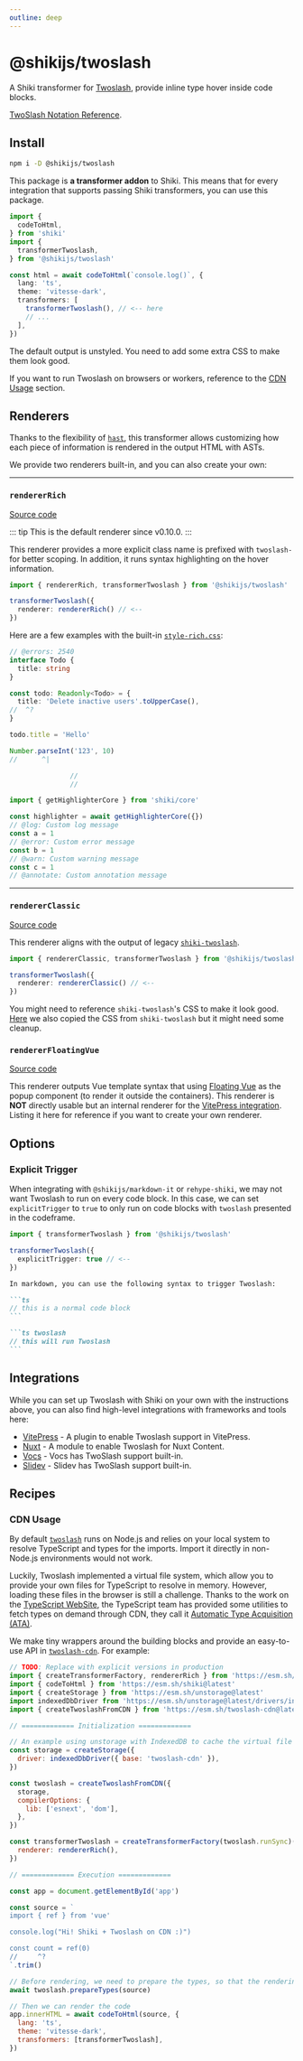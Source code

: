```yaml
---
outline: deep
---
```


# @shikijs/twoslash

<Badges name="@shikijs/twoslash" />

A Shiki transformer for [Twoslash](https://github.com/twoslashes/twoslash), provide inline type hover inside code blocks.

[TwoSlash Notation Reference](https://twoslash.netlify.app/refs/notations).

## Install

```bash
npm i -D @shikijs/twoslash
```

This package is **a transformer addon** to Shiki. This means that for every integration that supports passing Shiki transformers, you can use this package.

```ts twoslash
import {
  codeToHtml,
} from 'shiki'
import {
  transformerTwoslash,
} from '@shikijs/twoslash'

const html = await codeToHtml(`console.log()`, {
  lang: 'ts',
  theme: 'vitesse-dark',
  transformers: [
    transformerTwoslash(), // <-- here
    // ...
  ],
})
```

The default output is unstyled. You need to add some extra CSS to make them look good.

If you want to run Twoslash on browsers or workers, reference to the [CDN Usage](#cdn-usage) section.

## Renderers

Thanks to the flexibility of [`hast`](https://github.com/syntax-tree/hast), this transformer allows customizing how each piece of information is rendered in the output HTML with ASTs.

We provide two renderers built-in, and you can also create your own:

---

### `rendererRich`

[Source code](https://github.com/shikijs/shiki/blob/main/packages/twoslash/src/renderer-rich.ts)

::: tip
This is the default renderer since v0.10.0.
:::

This renderer provides a more explicit class name is prefixed with `twoslash-` for better scoping.
In addition, it runs syntax highlighting on the hover information.

```ts twoslash
import { rendererRich, transformerTwoslash } from '@shikijs/twoslash'

transformerTwoslash({
  renderer: rendererRich() // <--
})
```

Here are a few examples with the built-in [`style-rich.css`](https://github.com/shikijs/shiki/blob/main/packages/twoslash/style-rich.css):

<!-- eslint-skip -->

```ts twoslash
// @errors: 2540
interface Todo {
  title: string
}

const todo: Readonly<Todo> = {
  title: 'Delete inactive users'.toUpperCase(),
//  ^?
}

todo.title = 'Hello'

Number.parseInt('123', 10)
//      ^|

               //
               //
```

```ts twoslash
import { getHighlighterCore } from 'shiki/core'

const highlighter = await getHighlighterCore({})
// @log: Custom log message
const a = 1
// @error: Custom error message
const b = 1
// @warn: Custom warning message
const c = 1
// @annotate: Custom annotation message
```

---

### `rendererClassic`

[Source code](https://github.com/shikijs/shiki/blob/main/packages/twoslash/src/renderer-classic.ts)

This renderer aligns with the output of legacy [`shiki-twoslash`](https://github.com/shikijs/twoslash).

```ts twoslash
import { rendererClassic, transformerTwoslash } from '@shikijs/twoslash'

transformerTwoslash({
  renderer: rendererClassic() // <--
})
```

You might need to reference `shiki-twoslash`'s CSS to make it look good. [Here](https://github.com/shikijs/shiki/blob/main/packages/twoslash/style-classic.css) we also copied the CSS from `shiki-twoslash` but it might need some cleanup.

### `rendererFloatingVue`

[Source code](https://github.com/shikijs/shiki/blob/main/packages/vitepress-twoslash/src/renderer-floating-vue.ts)

This renderer outputs Vue template syntax that using [Floating Vue](https://floating-vue.starpad.dev/) as the popup component (to render it outside the containers). This renderer is **NOT** directly usable but an internal renderer for the [VitePress integration](/packages/vitepress#twoslash). Listing it here for reference if you want to create your own renderer.

## Options

### Explicit Trigger

When integrating with `@shikijs/markdown-it` or `rehype-shiki`, we may not want Twoslash to run on every code block. In this case, we can set `explicitTrigger` to `true` to only run on code blocks with `twoslash` presented in the codeframe.

```ts twoslash
import { transformerTwoslash } from '@shikijs/twoslash'

transformerTwoslash({
  explicitTrigger: true // <--
})
```

````md
In markdown, you can use the following syntax to trigger Twoslash:

```ts
// this is a normal code block
```

```ts twoslash
// this will run Twoslash
```
````

## Integrations

While you can set up Twoslash with Shiki on your own with the instructions above, you can also find high-level integrations with frameworks and tools here:

- [VitePress](/packages/vitepress#twoslash) - A plugin to enable Twoslash support in VitePress.
- [Nuxt](/pacakges/nuxt#twoslash) - A module to enable Twoslash for Nuxt Content.
- [Vocs](https://vocs.dev/docs/guides/twoslash) - Vocs has TwoSlash support built-in.
- [Slidev](https://sli.dev/custom/highlighters.html#twoslash-integration) - Slidev has TwoSlash support built-in.

## Recipes

### CDN Usage

By default [`twoslash`](https://github.com/twoslashes/twoslash/tree/main/packages/twoslash) runs on Node.js and relies on your local system to resolve TypeScript and types for the imports. Import it directly in non-Node.js environments would not work.

Luckily, Twoslash implemented a virtual file system, which allow you to provide your own files for TypeScript to resolve in memory. However, loading these files in the browser is still a challenge. Thanks to the work on the [TypeScript WebSite](https://github.com/microsoft/TypeScript-Website), the TypeScript team has provided some utilities to fetch types on demand through CDN, they call it [Automatic Type Acquisition (ATA)](https://github.com/microsoft/TypeScript-Website/tree/v2/packages/ata).

We make tiny wrappers around the building blocks and provide an easy-to-use API in [`twoslash-cdn`](https://twoslash.netlify.app/packages/cdn). For example:

```js
// TODO: Replace with explicit versions in production
import { createTransformerFactory, rendererRich } from 'https://esm.sh/@shikijs/twoslash@latest/core'
import { codeToHtml } from 'https://esm.sh/shiki@latest'
import { createStorage } from 'https://esm.sh/unstorage@latest'
import indexedDbDriver from 'https://esm.sh/unstorage@latest/drivers/indexedb'
import { createTwoslashFromCDN } from 'https://esm.sh/twoslash-cdn@latest'

// ============= Initialization =============

// An example using unstorage with IndexedDB to cache the virtual file system
const storage = createStorage({
  driver: indexedDbDriver({ base: 'twoslash-cdn' }),
})

const twoslash = createTwoslashFromCDN({
  storage,
  compilerOptions: {
    lib: ['esnext', 'dom'],
  },
})

const transformerTwoslash = createTransformerFactory(twoslash.runSync)({
  renderer: rendererRich(),
})

// ============= Execution =============

const app = document.getElementById('app')

const source = `
import { ref } from 'vue'

console.log("Hi! Shiki + Twoslash on CDN :)")

const count = ref(0)
//     ^?
`.trim()

// Before rendering, we need to prepare the types, so that the rendering can happen synchronously
await twoslash.prepareTypes(source)

// Then we can render the code
app.innerHTML = await codeToHtml(source, {
  lang: 'ts',
  theme: 'vitesse-dark',
  transformers: [transformerTwoslash],
})
```
